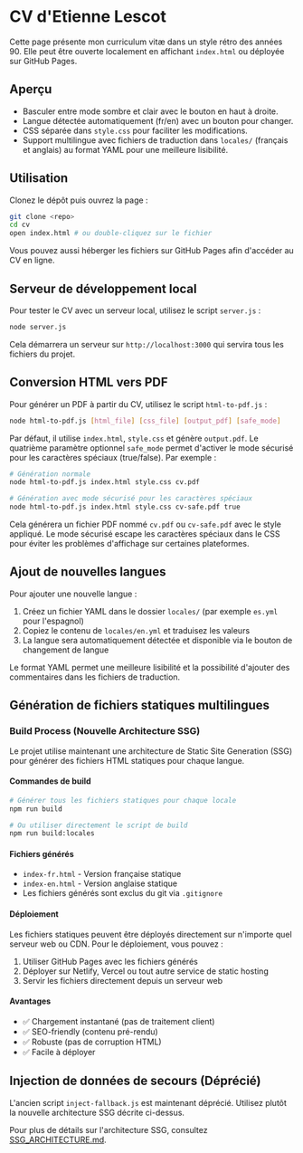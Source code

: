 # CV d'Etienne Lescot

Cette page présente mon curriculum vitæ dans un style rétro des années 90. Elle peut être ouverte localement en affichant `index.html` ou déployée sur GitHub Pages.

## Aperçu
- Basculer entre mode sombre et clair avec le bouton en haut à droite.
- Langue détectée automatiquement (fr/en) avec un bouton pour changer.
- CSS séparée dans `style.css` pour faciliter les modifications.
- Support multilingue avec fichiers de traduction dans `locales/` (français et anglais) au format YAML pour une meilleure lisibilité.

## Utilisation
Clonez le dépôt puis ouvrez la page :

```bash
git clone <repo>
cd cv
open index.html # ou double‑cliquez sur le fichier
```

Vous pouvez aussi héberger les fichiers sur GitHub Pages afin d'accéder au CV en ligne.

## Serveur de développement local
Pour tester le CV avec un serveur local, utilisez le script `server.js` :

```bash
node server.js
```

Cela démarrera un serveur sur `http://localhost:3000` qui servira tous les fichiers du projet.

## Conversion HTML vers PDF
Pour générer un PDF à partir du CV, utilisez le script `html-to-pdf.js` :

```bash
node html-to-pdf.js [html_file] [css_file] [output_pdf] [safe_mode]
```

Par défaut, il utilise `index.html`, `style.css` et génère `output.pdf`. Le quatrième paramètre optionnel `safe_mode` permet d'activer le mode sécurisé pour les caractères spéciaux (true/false). Par exemple :

```bash
# Génération normale
node html-to-pdf.js index.html style.css cv.pdf

# Génération avec mode sécurisé pour les caractères spéciaux
node html-to-pdf.js index.html style.css cv-safe.pdf true
```

Cela générera un fichier PDF nommé `cv.pdf` ou `cv-safe.pdf` avec le style appliqué. Le mode sécurisé escape les caractères spéciaux dans le CSS pour éviter les problèmes d'affichage sur certaines plateformes.

## Ajout de nouvelles langues
Pour ajouter une nouvelle langue :

1. Créez un fichier YAML dans le dossier `locales/` (par exemple `es.yml` pour l'espagnol)
2. Copiez le contenu de `locales/en.yml` et traduisez les valeurs
3. La langue sera automatiquement détectée et disponible via le bouton de changement de langue

Le format YAML permet une meilleure lisibilité et la possibilité d'ajouter des commentaires dans les fichiers de traduction.

## Génération de fichiers statiques multilingues

### Build Process (Nouvelle Architecture SSG)
Le projet utilise maintenant une architecture de Static Site Generation (SSG) pour générer des fichiers HTML statiques pour chaque langue.

#### Commandes de build
```bash
# Générer tous les fichiers statiques pour chaque locale
npm run build

# Ou utiliser directement le script de build
npm run build:locales
```

#### Fichiers générés
- `index-fr.html` - Version française statique
- `index-en.html` - Version anglaise statique
- Les fichiers générés sont exclus du git via `.gitignore`

#### Déploiement
Les fichiers statiques peuvent être déployés directement sur n'importe quel serveur web ou CDN. Pour le déploiement, vous pouvez :
1. Utiliser GitHub Pages avec les fichiers générés
2. Déployer sur Netlify, Vercel ou tout autre service de static hosting
3. Servir les fichiers directement depuis un serveur web

#### Avantages
- ✅ Chargement instantané (pas de traitement client)
- ✅ SEO-friendly (contenu pré-rendu)
- ✅ Robuste (pas de corruption HTML)
- ✅ Facile à déployer

## Injection de données de secours (Déprécié)
L'ancien script `inject-fallback.js` est maintenant déprécié. Utilisez plutôt la nouvelle architecture SSG décrite ci-dessus.

Pour plus de détails sur l'architecture SSG, consultez [SSG_ARCHITECTURE.md](SSG_ARCHITECTURE.md).
